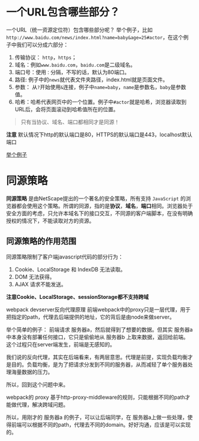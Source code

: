 # 一个URL包含哪些部分？
一个URL（统一资源定位符）包含哪些部分呢？
举个例子，比如 `http://www.baidu.com/news/index.html?name=baby&age=25#actor`，在这个例子中我们可以分成六部分：

1. 传输协议： `http`，`https`；
2. 域名：例如`www.baidu.com`，`baidu.com`是二级域名。
3. 端口号：使用`：`分隔，不写的话，默认为80端口。
4. 路径: 例子中的`news`就代表文件夹路径，index.html就是页面文件。
5. 参数： 从`?`开始使用`&`连接，例子中`name=baby`，`name`是参数名，`baby`是参数值。
6. 哈希：哈希代表网页中的一个位置。例子中`#actor`就是哈希，浏览器读取到URL后，会将页面滚动到哈希值所在的位置。

> 只有当协议、域名、端口都相同才是同源！

**注意** 默认情况下http的默认端口是80，HTTPS的默认端口是443，localhost默认端口

[举个例子](https://developer.mozilla.org/zh-CN/docs/Glossary/%E6%BA%90)

# 同源策略
**同源策略** 是由NetScape提出的一个著名的安全策略，所有支持 `JavaScript` 的浏览器都会使用这个策略。所谓的同源，指的是**协议**，**域名**，**端口**相同。浏览器处于安全方面的考虑，只允许本域名下的接口交互，不同源的客户端脚本，在没有明确授权的情况下，不能读取对方的资源。



## 同源策略的作用范围
同源策略限制了客户端javascript代码的部分行为：
1. Cookie、LocalStorage 和 IndexDB 无法读取。
2. DOM 无法获得。
3. AJAX 请求不能发送。

**注意Cookie、LocalStorage、sessionStorage都不支持跨域**

webpack devserver反向代理原理
前端webpack中的proxy只是一层代理，用于把指定的path，代理去后端提供的地址，它的背后是由node来做server。

举个简单的例子：
前端请求 服务器a，然后就得到了想要的数据。但其实 服务器a 中本身没有部署任何接口，它只是偷偷地从 服务器b 上取来数据，返回给前端。这个过程只在server端发生，前端是无感知的。

我们说的反向代理，其实在后端看来，有两层意思。代理是前提，实现负载均衡才是目的。负载均衡，是为了把请求分发到不同的服务器，从而减轻了单个服务器处理海量数据的压力。

所以，回到这个问题中来。

webpack的 proxy 基于http-proxy-middleware的规则，只能根据不同的path才能做代理，解决跨域问题。

所以，用刚才的 服务器a 的例子，可以让后端同学，在 服务器a上做一些处理，使得前端可以根据不同的path，代理去不同的domain。好好沟通，应该是可以实现的。




